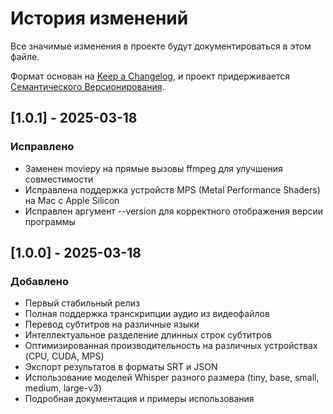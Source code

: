 # История изменений

Все значимые изменения в проекте будут документироваться в этом файле.

Формат основан на [Keep a Changelog](https://keepachangelog.com/ru/1.0.0/),
и проект придерживается [Семантического Версионирования](https://semver.org/lang/ru/).

## [1.0.1] - 2025-03-18

### Исправлено
- Заменен moviepy на прямые вызовы ffmpeg для улучшения совместимости
- Исправлена поддержка устройств MPS (Metal Performance Shaders) на Mac с Apple Silicon
- Исправлен аргумент --version для корректного отображения версии программы

## [1.0.0] - 2025-03-18

### Добавлено
- Первый стабильный релиз
- Полная поддержка транскрипции аудио из видеофайлов
- Перевод субтитров на различные языки
- Интеллектуальное разделение длинных строк субтитров
- Оптимизированная производительность на различных устройствах (CPU, CUDA, MPS)
- Экспорт результатов в форматы SRT и JSON
- Использование моделей Whisper разного размера (tiny, base, small, medium, large-v3)
- Подробная документация и примеры использования

